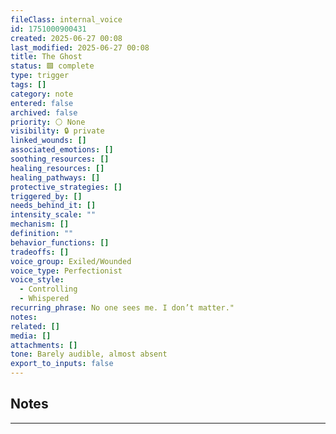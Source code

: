 ```yaml
---
fileClass: internal_voice
id: 1751000900431
created: 2025-06-27 00:08
last_modified: 2025-06-27 00:08
title: The Ghost
status: 🟩 complete
type: trigger
tags: []
category: note
entered: false
archived: false
priority: ⚪ None
visibility: 🔒 private
linked_wounds: []
associated_emotions: []
soothing_resources: []
healing_resources: []
healing_pathways: []
protective_strategies: []
triggered_by: []
needs_behind_it: []
intensity_scale: ""
mechanism: []
definition: ""
behavior_functions: []
tradeoffs: []
voice_group: Exiled/Wounded
voice_type: Perfectionist
voice_style:
  - Controlling
  - Whispered
recurring_phrase: No one sees me. I don’t matter."
notes: 
related: []
media: []
attachments: []
tone: Barely audible, almost absent
export_to_inputs: false
---
```


## Notes
---


